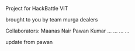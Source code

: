 Project for HackBattle VIT

brought to you by team murga dealers

Collaborators: 
Maanas Nair
Pawan Kumar
...
...
...
...

update from pawan